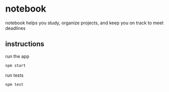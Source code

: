 # notebook

notebook helps you study, organize projects, and keep you on track to meet deadlines

## instructions

run the app

```bash
npm start
```

run tests

```bash
npm test
```